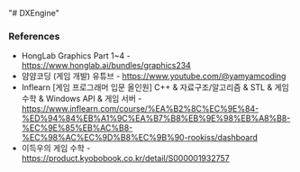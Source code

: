 "# DXEngine" 

### References
- HongLab Graphics Part 1~4 - https://www.honglab.ai/bundles/graphics234
- 얌얌코딩 (게임 개발) 유튜브 - https://www.youtube.com/@yamyamcoding
- Inflearn [게임 프로그래머 입문 올인원] C++ & 자료구조/알고리즘 & STL & 게임 수학 & Windows API & 게임 서버 - https://www.inflearn.com/course/%EA%B2%8C%EC%9E%84-%ED%94%84%EB%A1%9C%EA%B7%B8%EB%9E%98%EB%A8%B8-%EC%9E%85%EB%AC%B8-%EC%98%AC%EC%9D%B8%EC%9B%90-rookiss/dashboard
- 이득우의 게임 수학 - https://product.kyobobook.co.kr/detail/S000001932757
